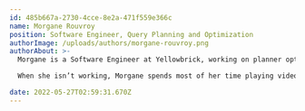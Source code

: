 ```yaml
---
id: 485b667a-2730-4cce-8e2a-471f559e366c
name: Morgane Rouvroy
position: Software Engineer, Query Planning and Optimization
authorImage: /uploads/authors/morgane-rouvroy.png
authorAbout: >-
  Morgane is a Software Engineer at Yellowbrick, working on planner optimization. She started coding in high school as a challenge (after someone told her she wouldn’t be able to), and she hasn’t stopped. Originally from France, she joined Yellowbrick after graduating, firstly in the London office and now remotely, having moved back to France.<br>

  When she isn’t working, Morgane spends most of her time playing video games, drawing, or traveling to new locations with her camera.

date: 2022-05-27T02:59:31.670Z
---
```


